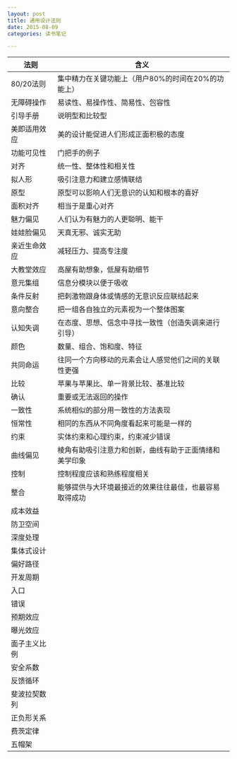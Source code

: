 ```yaml
---
layout: post
title: 通用设计法则
date: 2015-08-09
categories: 读书笔记

---
```


法则|含义
-|-
80/20法则|集中精力在关键功能上（用户80%的时间在20%的功能上）
无障碍操作|易读性、易操作性、简易性、包容性
引导手册|说明型和比较型
美即适用效应|美的设计能促进人们形成正面积极的态度
功能可见性|门把手的例子
对齐|统一性、整体性和相关性
拟人形|吸引注意力和建立感情联结
原型|原型可以影响人们无意识的认知和根本的喜好
面积对齐|相当于是重心对齐
魅力偏见|人们认为有魅力的人更聪明、能干
娃娃脸偏见|天真无邪、诚实无助
亲近生命效应|减轻压力、提高专注度
大教堂效应|高屋有助想象，低屋有助细节
意元集组|信息分模块以便于吸收
条件反射|把刺激物跟身体或情感的无意识反应联结起来
意向整合|把一组各自独立的元素视为一个整体图案
认知失调|在态度、思想、信念中寻找一致性（创造失调来进行引导）
颜色|数量、组合、饱和度、特征
共同命运|往同一个方向移动的元素会让人感觉他们之间的关联性更强
比较|苹果与苹果比、单一背景比较、基准比较
确认|重要或无法返回的操作
一致性|系统相似的部分用一致性的方法表现
恒常性|相同的东西从不同角度看起来可能是一样的
约束|实体约束和心理约束，约束减少错误
曲线偏见|棱角有助吸引注意力和创新，曲线有助于正面情绪和美学印象
控制|控制程度应该和熟练程度相关
整合|能够提供与大环境最接近的效果往往最佳，也最容易取得成功
成本效益|
防卫空间|
深度处理|
集体式设计|
偏好路径|
开发周期|
入口|
错误|
预期效应|
曝光效应|
面子主义比例|
安全系数|
反馈循环|
斐波拉契数列|
正负形关系|
费茨定律|
五帽架|


